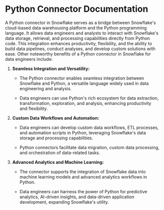 # Python Connector Documentation

A Python connector in Snowflake serves as a bridge between Snowflake's cloud-based data warehousing platform and the Python programming language. It allows data engineers and analysts to interact with Snowflake's data storage, retrieval, and processing capabilities directly from Python code. This integration enhances productivity, flexibility, and the ability to build data pipelines, conduct analyses, and develop custom solutions with ease. Other noteworthy benefits of a Python connector in Snowflake for data engineers include:

1. **Seamless Integration and Versatility:**
    
    - The Python connector enables seamless integration between Snowflake and Python, a versatile language widely used in data engineering and analysis.
        
    - Data engineers can use Python's rich ecosystem for data extraction, transformation, exploration, and analysis, enhancing productivity and flexibility.
        
2. **Custom Data Workflows and Automation:**
    
    - Data engineers can develop custom data workflows, ETL processes, and automation scripts in Python, leveraging Snowflake's data storage and processing capabilities.
        
    - Python connectors facilitate data migration, custom data processing, and orchestration of data-related tasks.
        
3. **Advanced Analytics and Machine Learning:**
    
    - The connector supports the integration of Snowflake data into machine learning models and advanced analytics workflows in Python.
        
    - Data engineers can harness the power of Python for predictive analytics, AI-driven insights, and data-driven application development, expanding Snowflake's utility.